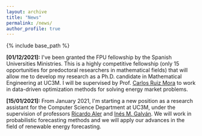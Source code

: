 ```yaml
---
layout: archive
title: "News"
permalink: /news/
author_profile: true
---
```


{% include base_path %}


**[01/12/2021]:** I've been granted the FPU fellowship by the Spanish Universities Ministries. This is a highly competitive fellowship (only 15 opportunities for predoctoral researchers in mathematical fields) that will allow me to develop my research as a Ph.D. candidate in Mathematical Engineering at UC3M. I will be supervised by Prof. [Carlos Ruiz Mora](https://carlosruizmora.github.io) to work in data-driven optimization methods for solving energy market problems.

**[15/01/2021]:** From January 2021, I'm starting a new position as a research assistant for the Computer Science Department at UC3M, under the supervision of professors [Ricardo Aler](https://scholar.google.com/citations?user=WTFavwQAAAAJ&hl=es) and [Inés M. Galván](https://scholar.google.com/citations?hl=es&user=shgFBjgAAAAJ). We will work in probabilistic forecasting methods and we will apply our advances in the field of renewable energy forecasting.





